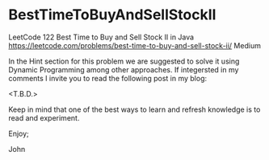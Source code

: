 # BestTimeToBuyAndSellStockII
LeetCode 122 Best Time to Buy and Sell Stock II in Java
https://leetcode.com/problems/best-time-to-buy-and-sell-stock-ii/
Medium

In the Hint section for this problem we are suggested to solve it
using Dynamic Programming among other approaches. If integersted
in my comments I invite you to read the following post in my blog:

<T.B.D.>

Keep in mind that one of the best ways to learn and refresh knowledge
is to read and experiment.

Enjoy;

John
